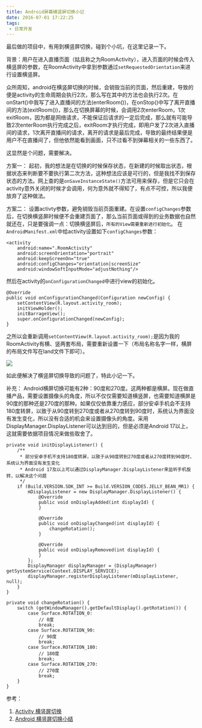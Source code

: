 ```yaml
---
title: Android屏幕横竖屏切换小记
date: 2016-07-01 17:22:25
tags:
 - 日常开发
---
```


最后做的项目中，有用到横竖屏切换，碰到个小坑，在这里记录一下。

背景：用户在进入直播页面（姑且称之为RoomActivity），进入页面的时候会传入横竖屏的参数，在RoomActivity中拿到参数通过``setRequestedOrientation``来进行设置横竖屏。

众所周知，android在横竖屏切换的时候，会销毁当前的页面，然后重建，导致的便是activity的生命周期会执行2次，那么写在其中的方法也会执行2次。在onStart()中我写了进入直播间的方法(enterRoom())，在onStop()中写了离开直播间的方法(exitRoom())，那么在切换屏幕的时候，会调用2次enterRoom，1次exitRoom，因为都是网络请求，不能保证后请求的一定后完成，那么就有可能导致2次enterRoom执行完成之后，exitRoom才执行完成，即用户发了2次进入直播间的请求，1次离开直播间的请求，离开的请求是最后完成，导致的最终结果便是用户不在直播间了，但他依然能看到画面，只不过看不到弹幕相关的一些东西了。

这显然是个问题，需要解决。

<!-- more -->

方案一：
起初，我的想法是在切换的时候保存状态，在新建的时候取出状态，根据状态来判断要不要执行第二次方法，这种想法应该是可行的，但是我找不到保存状态的方法。网上查的是``onSaveInstanceState()``方法可用来保存，但是它只会在activity意外关闭的时候才会调用，何为意外就不得知了，有点不可控，所以我便放弃了这种做法。


方案二：
设置activty参数，避免销毁当前页面重建。在设置``configChanges``参数后，在切换横竖屏时候便不会重建页面了，那么当前页面或得到的业务数据也自然就还在，只是要强调一点：切换横竖屏后，``所有的View需要重新进行初始化``。
在``AndroidManifest.xml``中给activity设置如下``configChanges``参数：
```
<activity
    android:name=".RoomActivity"
    android:screenOrientation="portrait"
    android:keepScreenOn="true"
    android:configChanges="orientation|screenSize"
    android:windowSoftInputMode="adjustNothing"/>
```
然后在activity的``onConfigurationChanged``中进行view的初始化。
```
@Override
public void onConfigurationChanged(Configuration newConfig) {
    setContentView(R.layout.activity_room);
    initViewHolder();
    initBarrageView();
    super.onConfigurationChanged(newConfig);
}
```
之所以会重新调用``setContentView(R.layout.activity_room);``是因为我的RoomActivity有横、竖两套布局，需要重新设置一下（布局名称名字一样，横屏的布局文件写在land文件下即可）。

![](https://images-1258496336.cos.ap-chengdu.myqcloud.com/2016/06/screent1.png)

如此便解决了横竖屏切换导致的问题了，特此小记一下。

补充：
Android横屏切换可能有2种：90度和270度。这两种都是横屏。现在做直播产品，需要设置摄像头的角度，所以不仅仅需要知道横竖屏，也需要知道横屏是90度的那种还是270度的那种。如果仅仅依靠重力感应，部分安卓手机会不支持180度转屏，以致于从90度转到270度或者从270度转到90度时，系统认为界面没有发生变化，所以没有合适的机会来设置摄像头的角度。采用DisplayManager.DisplayListener可以达到目的，但是必须是Android 17以上，这就需要依据项目情况来做些取舍了。
```
private void initDisplayListener() {
	/**
	 * 部分安卓手机不支持180度转屏，以致于从90度转到270度或者从270度转到90度时，系统认为界面没有发生变化
	 * Android 17及以上可以通过DisplayManager.DisplayListener来监听手机旋转，以解决这个问题
	 */
	if (Build.VERSION.SDK_INT >= Build.VERSION_CODES.JELLY_BEAN_MR1) {
		mDisplayListener = new DisplayManager.DisplayListener() {
			@Override
			public void onDisplayAdded(int displayId) {
			}

			@Override
			public void onDisplayChanged(int displayId) {
				changeRotation();
			}

			@Override
			public void onDisplayRemoved(int displayId) {
			}
		};
		DisplayManager displayManager = (DisplayManager) getSystemService(Context.DISPLAY_SERVICE);
		displayManager.registerDisplayListener(mDisplayListener, null);
	}
}

private void changeRotation() {
	switch (getWindowManager().getDefaultDisplay().getRotation()) {
		case Surface.ROTATION_0:
			// 0度
			break;
		case Surface.ROTATION_90:
			// 90度
			break;
		case Surface.ROTATION_180:
			// 180度
			break;
		case Surface.ROTATION_270:
			// 270度
			break;
	}
}
```

参考：
1. [Activity 横竖屏切换](http://www.cnblogs.com/yishujun/p/5395266.html)
2. [Android 横竖屏切换小结](http://www.cnblogs.com/franksunny/p/3714442.html)
